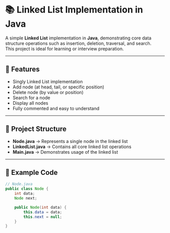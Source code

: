 # 📚 Linked List Implementation in Java

A simple **Linked List** implementation in **Java**, demonstrating core data structure operations such as insertion, deletion, traversal, and search.  
This project is ideal for learning or interview preparation.

---

## 🚀 Features

- Singly Linked List implementation  
- Add node (at head, tail, or specific position)  
- Delete node (by value or position)  
- Search for a node  
- Display all nodes  
- Fully commented and easy to understand  

---

## 🧩 Project Structure


- **Node.java** → Represents a single node in the linked list  
- **LinkedList.java** → Contains all core linked list operations  
- **Main.java** → Demonstrates usage of the linked list

---

## 🧠 Example Code

```java
// Node.java
public class Node {
    int data;
    Node next;

    public Node(int data) {
        this.data = data;
        this.next = null;
    }
}
